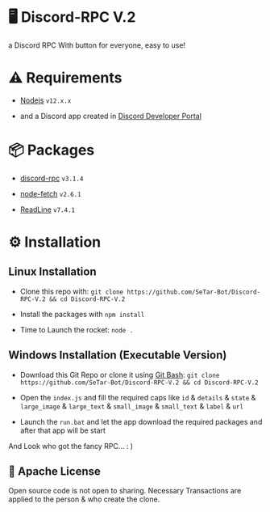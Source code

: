 # 🖥 Discord-RPC V.2
a Discord RPC With button for everyone, easy to use!

# ⚠ Requirements

- [Nodejs](https://nodejs.org/en/download/) `v12.x.x`

- and a Discord app created in [Discord Developer Portal](https://discord.com/developers/applications)

# 📦 Packages

- [discord-rpc](https://www.npmjs.com/package/discord-rpc) `v3.1.4`

- [node-fetch](https://www.npmjs.com/package/node-fetch) `v2.6.1`

- [ReadLine](https://www.npmjs.com/package/ws) `v7.4.1`

# ⚙ Installation

## Linux Installation

- Clone this repo with: `git clone https://github.com/SeTar-Bot/Discord-RPC-V.2 && cd Discord-RPC-V.2`

- Install the packages with `npm install`

- Time to Launch the rocket: `node .`

## Windows Installation (Executable Version)

- Download this Git Repo or clone it using [Git Bash](https://git-scm.com/downloads): `git clone https://github.com/SeTar-Bot/Discord-RPC-V.2 && cd Discord-RPC-V.2`

- Open the `index.js` and fill the required caps like `id` & `details` & `state` & `large_image` & `large_text` & `small_image` & `small_text` & `label` & `url`

- Launch the `run.bat` and let the app download the required packages and after that app will be start

And Look who got the fancy RPC... : )

## 📄 Apache License

Open source code is not open to sharing. Necessary Transactions are applied to the person & who create the clone.
